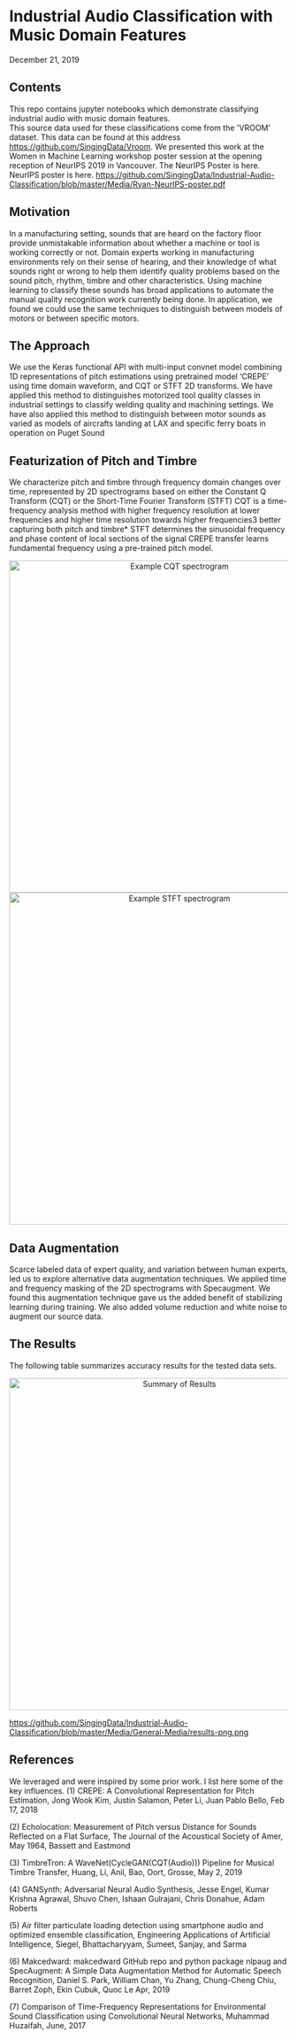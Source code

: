 # Industrial Audio Classification with Music Domain Features
December 21, 2019

## Contents
This repo contains jupyter notebooks which demonstrate classifying industrial audio with music domain features.  
This source data used for these classifications come from the 'VROOM' dataset.  This data can be found at this address https://github.com/SingingData/Vroom. We presented this work at the Women in Machine Learning workshop poster session at the opening reception of NeurIPS 2019 in Vancouver.  The NeurIPS Poster is here.  NeurIPS poster is here. https://github.com/SingingData/Industrial-Audio-Classification/blob/master/Media/Ryan-NeurIPS-poster.pdf

## Motivation
In a manufacturing setting, sounds that are heard on the factory floor provide unmistakable information about whether a machine or 
tool is working correctly or not.  Domain experts working in manufacturing environments rely on their sense of hearing, and their 
knowledge of what sounds right or wrong to help them identify quality problems based on the sound pitch, rhythm, timbre and other characteristics. Using machine learning to classify these sounds has broad applications to automate the manual quality recognition work currently being done.  In application, we found we could use the same techniques to distinguish between models of motors or between specific motors.

## The Approach
We use the Keras functional API with multi-input convnet model combining 1D representations of pitch estimations using pretrained model ‘CREPE’ using time domain waveform, and CQT or STFT 2D transforms.  We have applied this method to distinguishes motorized tool quality classes in industrial settings to classify welding quality and machining settings.  We have also applied this method to distinguish between motor sounds as varied as models of aircrafts landing at LAX and specific ferry boats in operation on Puget Sound

## Featurization of Pitch and Timbre
We characterize pitch and timbre through frequency domain changes over time, represented by 2D spectrograms based on either the Constant Q Transform (CQT) or the Short-Time Fourier Transform (STFT)
CQT is a time-frequency analysis method with higher frequency resolution at lower frequencies and higher time resolution towards higher frequencies3 better capturing both pitch and timbre* 
STFT determines the sinusoidal frequency and phase content of local sections of the signal
CREPE transfer learns fundamental frequency using a pre-trained pitch model. 

<p align="center">
  <img src="https://github.com/SingingData/Industrial-Audio-Classification/blob/master/Media/General-Media/example-cqt-png.png" alt="Example CQT spectrogram"/ width=600>
  <img src="https://github.com/SingingData/Industrial-Audio-Classification/blob/master/Media/General-Media/example-stft-png.png" alt="Example STFT spectrogram"/ width=600>
</p>

## Data Augmentation
Scarce labeled data of expert quality, and variation between human experts, led us to explore alternative data augmentation techniques. We applied time and frequency masking of the 2D spectrograms with Specaugment.  We found this augmentation technique gave us the added benefit of stabilizing learning during training. We also added volume reduction and white noise to augment our source data. 

## The Results
The following table summarizes accuracy results for the tested data sets. 

<p align="center">
  <img src="https://github.com/SingingData/Industrial-Audio-Classification/blob/master/Media/General-Media/results-png.png" alt="Summary of Results"/ width=600>
</p>

https://github.com/SingingData/Industrial-Audio-Classification/blob/master/Media/General-Media/results-png.png

## References
We leveraged and were inspired by some prior work.  I list here some of the key influences. 
(1) CREPE: A Convolutional Representation for Pitch Estimation, Jong Wook Kim, Justin Salamon, Peter Li, Juan Pablo Bello, Feb 17, 2018 

(2) Echolocation: Measurement of Pitch versus Distance for Sounds Reflected on a Flat Surface, The Journal of the Acoustical Society of Amer, May 1964, Bassett and Eastmond  

(3) TimbreTron: A WaveNet(CycleGAN(CQT(Audio))) Pipeline for Musical Timbre Transfer, Huang, Li, Anil, Bao, Oort, Grosse, May 2, 2019 

(4) GANSynth: Adversarial Neural Audio Synthesis, Jesse Engel, Kumar Krishna 
Agrawal, Shuvo Chen, Ishaan Gulrajani, Chris Donahue, Adam Roberts 

(5) Air filter particulate loading detection using smartphone audio and optimized ensemble classification, Engineering Applications of Artificial Intelligence, Siegel, Bhattacharyyam, Sumeet, Sanjay, and Sarma 

(6) Makcedward: makcedward GitHub repo and python package nlpaug and SpecAugment: A Simple Data Augmentation Method for Automatic Speech Recognition, Daniel S. Park, William Chan, Yu Zhang, Chung-Cheng Chiu, Barret Zoph, Ekin Cubuk, Quoc Le Apr, 2019

(7) Comparison of Time-Frequency Representations for Environmental Sound Classification using Convolutional Neural Networks, Muhammad Huzaifah, June, 2017
